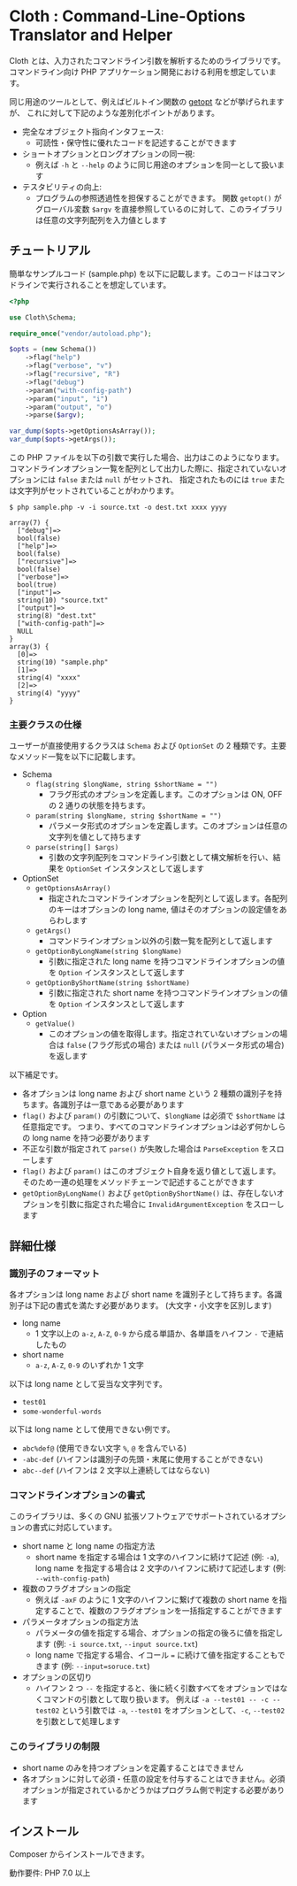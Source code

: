 # Cloth : Command-Line-Options Translator and Helper

Cloth とは、入力されたコマンドライン引数を解析するためのライブラリです。コマンドライン向け PHP アプリケーション開発における利用を想定しています。

同じ用途のツールとして、例えばビルトイン関数の [getopt](https://www.php.net/manual/ja/function.getopt.php) などが挙げられますが、
これに対して下記のような差別化ポイントがあります。

* 完全なオブジェクト指向インタフェース:
    * 可読性・保守性に優れたコードを記述することができます
* ショートオプションとロングオプションの同一視:
    * 例えば `-h` と `--help` のように同じ用途のオプションを同一として扱います
* テスタビリティの向上:
    * プログラムの参照透過性を担保することができます。
    関数 `getopt()` がグローバル変数 `$argv` を直接参照しているのに対して、このライブラリは任意の文字列配列を入力値とします

## チュートリアル

簡単なサンプルコード (sample.php) を以下に記載します。このコードはコマンドラインで実行されることを想定しています。

```php
<?php

use Cloth\Schema;

require_once("vendor/autoload.php");

$opts = (new Schema())
    ->flag("help")
    ->flag("verbose", "v")
    ->flag("recursive", "R")
    ->flag("debug")
    ->param("with-config-path")
    ->param("input", "i")
    ->param("output", "o")
    ->parse($argv);

var_dump($opts->getOptionsAsArray());
var_dump($opts->getArgs());
```

この PHP ファイルを以下の引数で実行した場合、出力はこのようになります。
コマンドラインオプション一覧を配列として出力した際に、指定されていないオプションには `false` または `null` がセットされ、
指定されたものには `true` または文字列がセットされていることがわかります。

```shell
$ php sample.php -v -i source.txt -o dest.txt xxxx yyyy

array(7) {
  ["debug"]=>
  bool(false)
  ["help"]=>
  bool(false)
  ["recursive"]=>
  bool(false)
  ["verbose"]=>
  bool(true)
  ["input"]=>
  string(10) "source.txt"
  ["output"]=>
  string(8) "dest.txt"
  ["with-config-path"]=>
  NULL
}
array(3) {
  [0]=>
  string(10) "sample.php"
  [1]=>
  string(4) "xxxx"
  [2]=>
  string(4) "yyyy"
}
```

### 主要クラスの仕様

ユーザーが直接使用するクラスは `Schema` および `OptionSet` の 2 種類です。主要なメソッド一覧を以下に記載します。

* Schema
    * `flag(string $longName, string $shortName = "")`
        * フラグ形式のオプションを定義します。このオプションは ON, OFF の 2 通りの状態を持ちます。
    * `param(string $longName, string $shortName = "")`
        * パラメータ形式のオプションを定義します。このオプションは任意の文字列を値として持ちます
    * `parse(string[] $args)`
        * 引数の文字列配列をコマンドライン引数として構文解析を行い、結果を `OptionSet` インスタンスとして返します
* OptionSet
    * `getOptionsAsArray()`
        * 指定されたコマンドラインオプションを配列として返します。各配列のキーはオプションの long name, 値はそのオプションの設定値をあらわします
    * `getArgs()`
        * コマンドラインオプション以外の引数一覧を配列として返します
    * `getOptionByLongName(string $longName)`
        * 引数に指定された long name を持つコマンドラインオプションの値を `Option` インスタンスとして返します
    * `getOptionByShortName(string $shortName)`
        * 引数に指定された short name を持つコマンドラインオプションの値を `Option` インスタンスとして返します
* Option
    * `getValue()`
        * このオプションの値を取得します。指定されていないオプションの場合は `false` (フラグ形式の場合) または `null` (パラメータ形式の場合) を返します

以下補足です。

* 各オプションは long name および short name という 2 種類の識別子を持ちます。各識別子は一意である必要があります
* `flag()` および `param()` の引数について、`$longName` は必須で `$shortName` は任意指定です。
つまり、すべてのコマンドラインオプションは必ず何かしらの long name を持つ必要があります
* 不正な引数が指定されて `parse()` が失敗した場合は `ParseException` をスローします
* `flag()` および `param()` はこのオブジェクト自身を返り値として返します。そのため一連の処理をメソッドチェーンで記述することができます
* `getOptionByLongName()` および `getOptionByShortName()` は、存在しないオプションを引数に指定された場合に
`InvalidArgumentException` をスローします

## 詳細仕様

### 識別子のフォーマット

各オプションは long name および short name を識別子として持ちます。各識別子は下記の書式を満たす必要があります。
(大文字・小文字を区別します)

* long name
    * 1 文字以上の `a-z`, `A-Z`, `0-9` から成る単語か、各単語をハイフン `-` で連結したもの
* short name
    * `a-z`, `A-Z`, `0-9` のいずれか 1 文字

以下は long name として妥当な文字列です。

* `test01`
* `some-wonderful-words`

以下は long name として使用できない例です。

* `abc%def@` (使用できない文字 `%`, `@` を含んでいる)
* `-abc-def` (ハイフンは識別子の先頭・末尾に使用することができない)
* `abc--def` (ハイフンは 2 文字以上連続してはならない)

### コマンドラインオプションの書式

このライブラリは、多くの GNU 拡張ソフトウェアでサポートされているオプションの書式に対応しています。

* short name と long name の指定方法
    * short name を指定する場合は 1 文字のハイフンに続けて記述 (例: `-a`),
    long name を指定する場合は 2 文字のハイフンに続けて記述します (例: `--with-config-path`)
* 複数のフラグオプションの指定
    * 例えば `-axF` のように 1 文字のハイフンに繋げて複数の short name を指定することで、複数のフラグオプションを一括指定することができます
* パラメータオプションの指定方法
    * パラメータの値を指定する場合、オプションの指定の後ろに値を指定します (例: `-i source.txt`, `--input source.txt`)
    * long name で指定する場合、イコール `=` に続けて値を指定することもできます (例: `--input=soruce.txt`)
* オプションの区切り
    * ハイフン 2 つ `--` を指定すると、後に続く引数すべてをオプションではなくコマンドの引数として取り扱います。
    例えば `-a --test01 -- -c --test02` という引数では `-a`, `--test01` をオプションとして、`-c`, `--test02` を引数として処理します

### このライブラリの制限

* short name のみを持つオプションを定義することはできません
* 各オプションに対して必須・任意の設定を付与することはできません。必須オプションが指定されているかどうかはプログラム側で判定する必要があります

## インストール

Composer からインストールできます。

動作要件: PHP 7.0 以上